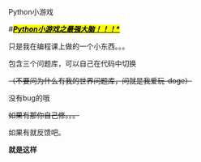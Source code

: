 Python小游戏

#*****<mark><u>Python小游戏之最强大脑！！！*</u></mark>*****









只是我在编程课上做的一个小东西。。。






包含三个问题库，可以自己在代码中切换






~~（不要问为什么有我的世界问题库，问就是我爱玩-doge）~~





没有bug的哦


~~如果有那你自己修。。。~~


如果有就反馈吧。


**就是这样**
